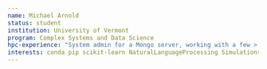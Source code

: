```yaml
---
name: Michael Arnold
status: student
institution: University of Vermont
program: Complex Systems and Data Science
hpc-experience: "System admin for a Mongo server, working with a few > 1TB datasets. Experience working with network data using graph-tool and networkx. Numerical computing with python: wrote a n-body simulator. A little experience with C++"
interests: conda pip scikit-learn NaturalLanguageProcessing Simulations bash mathematica matlab python big data data wrangling filesystem networking programming unix environment
---
```



